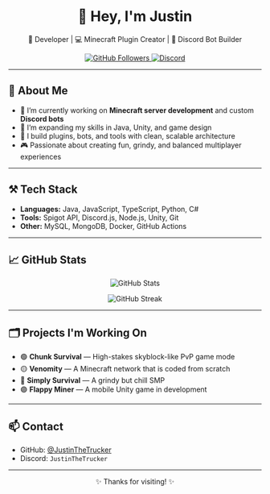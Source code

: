 <h1 align="center">👋 Hey, I'm Justin</h1>

<p align="center">
  🚀 Developer | 💻 Minecraft Plugin Creator | 🤖 Discord Bot Builder  
</p>

<p align="center">
  <a href="https://github.com/JustinTheTrucker">
    <img src="https://img.shields.io/github/followers/JustinTHeTrucker?label=Follow&style=social" alt="GitHub Followers">
  </a>
  <a href="https://discord.com/users/267305778619088896">
    <img src="https://img.shields.io/badge/JustinTheTrucker%231234-7289da?logo=discord" alt="Discord">
  </a>
</p>

---

## 🧠 About Me

- 🔭 I’m currently working on **Minecraft server development** and custom **Discord bots**
- 🌱 I’m expanding my skills in Java, Unity, and game design
- 💼 I build plugins, bots, and tools with clean, scalable architecture
- 🎮 Passionate about creating fun, grindy, and balanced multiplayer experiences

---

## ⚒️ Tech Stack

- **Languages:** Java, JavaScript, TypeScript, Python, C#
- **Tools:** Spigot API, Discord.js, Node.js, Unity, Git
- **Other:** MySQL, MongoDB, Docker, GitHub Actions

---

## 📈 GitHub Stats

<p align="center">
  <img src="https://github-readme-stats.vercel.app/api?username=JustinTheTrucker&show_icons=true&theme=tokyonight" alt="GitHub Stats">
</p>

<p align="center">
  <img src="https://streak-stats.demolab.com?user=JustinTheTrucker&theme=tokyonight" alt="GitHub Streak">
</p>

---

## 🗂️ Projects I'm Working On

- 🟢 **Chunk Survival** — High-stakes skyblock-like PvP game mode
- 🟡 **Venomity** — A Minecraft network that is coded from scratch
- 🔵 **Simply Survival** — A grindy but chill SMP
- 🟣 **Flappy Miner** — A mobile Unity game in development

---

## 📫 Contact

- GitHub: [@JustinTheTrucker](https://github.com/JustinTheTrucker)
- Discord: `JustinTheTrucker`

---

<p align="center">✨ Thanks for visiting! ✨</p>

